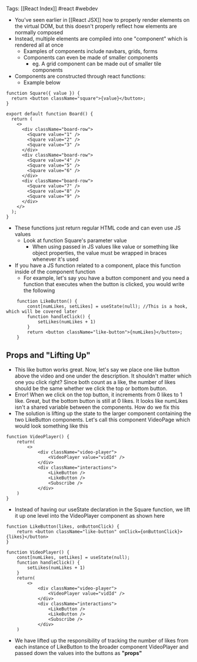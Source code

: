 Tags: [[React Index]] #react #webdev 

- You've seen earlier in  [[React JSX]] how to properly render elements on the virtual DOM, but this doesn't properly reflect how elements are normally composed
- Instead, multiple elements are compiled into one "component" which is rendered all at once
	- Examples of components include navbars, grids, forms
	- Components can even be made of smaller components
		- eg. A grid component can be made out of smaller tile components
- Components are constructed through react functions:
	- Example below
```
function Square({ value }) {
  return <button className="square">{value}</button>;
}

export default function Board() {
  return (
    <>
      <div className="board-row">
        <Square value="1" />
        <Square value="2" />
        <Square value="3" />
      </div>
      <div className="board-row">
        <Square value="4" />
        <Square value="5" />
        <Square value="6" />
      </div>
      <div className="board-row">
        <Square value="7" />
        <Square value="8" />
        <Square value="9" />
      </div>
    </>
  );
}

```
- These functions just return regular HTML code and can even use JS values 
	- Look at function Square's parameter value
		- When using passed in JS values like value or something like object properties, the value must be wrapped in braces whenever it's used
- If you have a JS function related to a component, place this function inside of the component function
	- For example, let's say you have a button component and you need a function that executes when the button is clicked, you would write the following
```
	function LikeButton() {
		const[numLikes, setLikes] = useState(null); //This is a hook, which will be covered later
		function handleClick() {
			setLikes(numLikes + 1)
		}
		return <button className="like-button">{numLikes}</button>;
	}
```
## Props and "Lifting Up"
- This like  button works great. Now, let's say we place one like button above the video and one under the description. It shouldn't matter which one you click right? Since both count as a like, the number of likes should be the same whether we click the top or bottom button.
- Error! When we click on the top button, it increments from 0 likes to 1 like. Great, but the bottom button is still at 0 likes. It looks like numLikes isn't a shared variable between the components. How do we fix this
- The solution is lifting up the state to the larger component containing the two LikeButton components. Let's call this component VideoPage which would look something like this
```
function VideoPlayer() {
	return(
		<>
			<div className="video-player">
				<VideoPlayer value="vidId" />
			</div>
			<div className="interactions">
				<LikeButton />
				<LikeButton />
				<Subscribe />
			</div>
	)
}
```
-  Instead of having our useState declaration in the Square function, we lift it up one level into the VideoPlayer component as shown here
```
function LikeButton(likes, onButtonClick) {
	return <button className="like-button" onClick={onButtonClick}>{likes}</button>
}

function VideoPlayer() {
	const[numLikes, setLikes] = useState(null); 
	function handleClick() {
		setLikes(numLikes + 1)
	}
	return(
		<>
			<div className="video-player">
				<VideoPlayer value="vidId" />
			</div>
			<div className="interactions">
				<LikeButton />
				<LikeButton />
				<Subscribe />
			</div>
	)
```
- We have lifted up the responsibility of tracking the number of likes from each instance of LikeButton to the broader component VideoPlayer and passed down the values into the buttons as **"props"** 